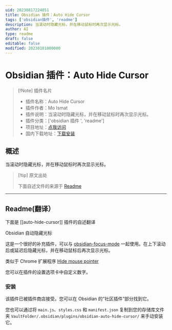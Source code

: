 ```yaml
---
uid: 20230817224051
title: Obsidian 插件：Auto Hide Cursor
tags: ['obsidian插件', 'readme']
description: 当滚动时隐藏光标，并在移动鼠标时再次显示光标。
author: AI
type: readme
draft: false
editable: false
modified: 20230101000000
---
```


# Obsidian 插件：Auto Hide Cursor

> [!Note] 插件名片
> - 插件名称：Auto Hide Cursor
> - 插件作者：Mo Ismat
> - 插件说明：当滚动时隐藏光标，并在移动鼠标时再次显示光标。
> - 插件分类：['obsidian 插件 ', 'readme']
> - 项目地址：[点我访问](https://github.com/moismat/obsidian-auto-hide-cursor)
> - 国内下载地址：[下载安装](https://pkmer.cn/products/plugin/pluginMarket/?auto-hide-cursor)

## 概述

当滚动时隐藏光标，并在移动鼠标时再次显示光标。

> [!tip] 原文出处
>
>下面自述文件的来源于 [Readme](https://ghproxy.net/https://raw.githubusercontent.com/jmxo/obsidian-auto-hide-cursor/main/README.md)

---

## Readme(翻译）

下面是 [[auto-hide-cursor]] 插件的自述翻译

Obsidian 自动隐藏光标

这是一个很好的补充插件，可以与 [obsidian-focus-mode](https://github.com/ryanpcmcquen/obsidian-focus-mode) 一起使用。在上下滚动后或延迟后隐藏光标，并在移动鼠标后再次显示光标。

类似于 Chrome 扩展程序 [Hide mouse pointer](https://chrome.google.com/webstore/detail/hide-mouse-pointer/lbbedlldjinglbnfghakndfbagkolfdf)

您可以在插件的设置选项卡中自定义数字。

### 安装

该插件已被插件商店接受。您可以在 Obsidian 的“社区插件”部分找到它。

您也可以通过将 `main.js`、`styles.css` 和 `manifest.json` 复制到您的存储库文件夹 `VaultFolder/.obsidian/plugins/obsidian-auto-hide-cursor/` 来手动安装它。
